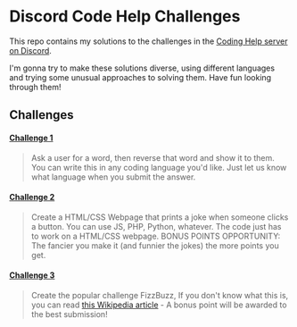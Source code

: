 # Discord Code Help Challenges

This repo contains my solutions to the challenges in the [Coding Help server on Discord](https://codinghelp.site).

I'm gonna try to make these solutions diverse, using different languages and trying some unusual approaches to solving them.
Have fun looking through them!



## Challenges

#### [Challenge 1](./src/challenge1.hs)
> Ask a user for a word, then reverse that word and show it to them. You can write this in any coding language you'd like. Just let us know what language when you submit the answer.

#### [Challenge 2](./src/challenge2.md)
> Create a HTML/CSS Webpage that prints a joke when someone clicks a button. You can use JS, PHP, Python, whatever. The code just has to work on a HTML/CSS webpage. BONUS POINTS OPPORTUNITY: The fancier you make it (and funnier the jokes) the more points you get.

#### [Challenge 3](./src/challenge3.md)
> Create the popular challenge FizzBuzz, If you don't know what this is, you can read [this Wikipedia article](https://en.wikipedia.org/wiki/Fizz_buzz) - A bonus point will be awarded to the best submission!

